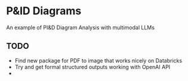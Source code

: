 # P&ID Diagrams

An example of PI&amp;D Diagram Analysis with multimodal LLMs

## TODO
- Find new package for PDF to image that works nicely on Databricks
- Try and get formal structured outputs working with OpenAI API
- 
